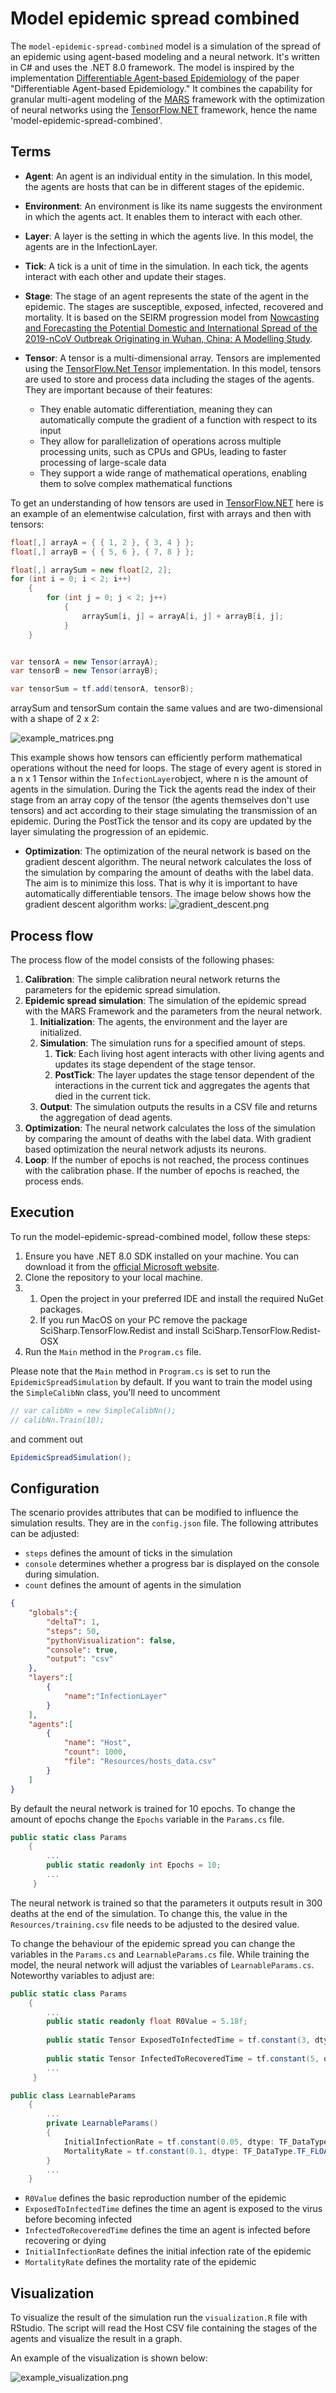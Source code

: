 # Model epidemic spread combined

The `model-epidemic-spread-combined` model is a simulation of the spread of an epidemic using agent-based modeling 
and a neural network. It's written in C# and uses the .NET 8.0 framework. The model is inspired by the implementation
[Differentiable Agent-based Epidemiology](https://github.com/AdityaLab/GradABM) of the paper 
"Differentiable Agent-based Epidemiology." It combines the capability for granular multi-agent modeling of the [MARS](https://www.mars-group.org/docs/tutorial/intro)
framework with the optimization of neural networks using the [TensorFlow.NET](https://github.com/SciSharp/TensorFlow.NET)
framework, hence the name 'model-epidemic-spread-combined'.

## Terms

- **Agent**: An agent is an individual entity in the simulation. In this model, the agents are hosts that can be in different stages of the epidemic.
- **Environment**: An environment is like its name suggests the environment in which the agents act. It enables them to interact with each other.
- **Layer**: A layer is the setting in which the agents live. In this model, the agents are in the InfectionLayer.
- **Tick**: A tick is a unit of time in the simulation. In each tick, the agents interact with each other and update their stages.


- **Stage**: The stage of an agent represents the state of the agent in the epidemic. The stages are susceptible, exposed, infected, recovered and mortality.
 It is based on the SEIRM progression model from [Nowcasting and Forecasting the Potential Domestic and
  International Spread of the 2019-nCoV Outbreak Originating in Wuhan, China: A Modelling Study](https://linkinghub.elsevier.com/retrieve/pii/S0140673620302609).


- **Tensor**: A tensor is a multi-dimensional array. Tensors are implemented using the [TensorFlow.Net Tensor](https://tensorflownet.readthedocs.io/en/latest/Tensor.html) implementation. 
In this model, tensors are used to store and process data including the stages of the agents. They are important because of their features:
  - They enable automatic differentiation, meaning they can automatically compute the gradient of a function with respect to its input
  - They allow for parallelization of operations across multiple processing units, such as CPUs and GPUs, leading to faster processing of large-scale data
  - They support a wide range of mathematical operations, enabling them to solve complex mathematical functions

To get an understanding of how tensors are used in [TensorFlow.NET](https://github.com/SciSharp/TensorFlow.NET) here is an example 
of an elementwise calculation, first with arrays and then with tensors: 

```csharp
float[,] arrayA = { { 1, 2 }, { 3, 4 } };
float[,] arrayB = { { 5, 6 }, { 7, 8 } };

float[,] arraySum = new float[2, 2];
for (int i = 0; i < 2; i++)
    {
        for (int j = 0; j < 2; j++)
            {
                arraySum[i, j] = arrayA[i, j] + arrayB[i, j];
            }
    }


var tensorA = new Tensor(arrayA);
var tensorB = new Tensor(arrayB);

var tensorSum = tf.add(tensorA, tensorB);
```
arraySum and tensorSum contain the same values and are two-dimensional with a shape of 2 x 2:

![example_matrices.png](https://raw.githubusercontent.com/ersba/images-model-epidemic-spread-combined/main/example_matrices.png)

This example shows how tensors can efficiently perform mathematical operations without the need for loops. The stage of every
agent is stored in a n x 1 Tensor within the `InfectionLayer`object, where n is the amount of agents in the simulation. During
the Tick the agents read the index of their stage from an array copy of the tensor (the agents themselves don't use tensors) 
and act according to their stage simulating the transmission of an epidemic. During the PostTick the tensor and its copy are updated by the layer simulating the progression
of an epidemic.

- **Optimization**: The optimization of the neural network is based on the gradient descent algorithm. The neural network
calculates the loss of the simulation by comparing the amount of deaths with the label data. The aim is to minimize this loss. 
That is why it is important to have automatically differentiable tensors. The image below shows how the gradient descent algorithm works:
![gradient_descent.png](https://raw.githubusercontent.com/ersba/images-model-epidemic-spread-combined/main/gradient_descent.png)

## Process flow
The process flow of the model consists of the following phases:

1. **Calibration**: The simple calibration neural network returns the parameters for the epidemic spread simulation.
2. **Epidemic spread simulation**: The simulation of the epidemic spread with the MARS Framework and the parameters from the neural network.
   1. **Initialization**: The agents, the environment and the layer are initialized.
   2. **Simulation**: The simulation runs for a specified amount of steps.
      1. **Tick**: Each living host agent interacts with other living agents and updates its stage dependent of the stage tensor.
      2. **PostTick**: The layer updates the stage tensor dependent of the interactions in the current tick and aggregates the agents that died in the current tick.
   3. **Output**: The simulation outputs the results in a CSV file and returns the aggregation of dead agents.
3. **Optimization**: The neural network calculates the loss of the simulation by comparing the amount of deaths with the label data. 
With gradient based optimization the neural network adjusts its neurons.
4. **Loop**: If the number of epochs is not reached, the process continues with the calibration phase. If the number of epochs is reached, the process ends.

## Execution

To run the model-epidemic-spread-combined model, follow these steps:

1. Ensure you have .NET 8.0 SDK installed on your machine. You can download it from the [official Microsoft website](https://dotnet.microsoft.com/download/dotnet/6.0).
2. Clone the repository to your local machine.
3.
   1. Open the project in your preferred IDE and install the required NuGet packages. 
   2. If you run MacOS on your PC remove the package SciSharp.TensorFlow.Redist and install SciSharp.TensorFlow.Redist-OSX
4. Run the `Main` method in the `Program.cs` file.

Please note that the `Main` method in `Program.cs` is set to run the `EpidemicSpreadSimulation` by default. If you want 
to train the model using the `SimpleCalibNn` class, you'll need to uncomment 
```csharp
// var calibNn = new SimpleCalibNn();
// calibNn.Train(10);
```
and comment out 
```csharp
EpidemicSpreadSimulation();
```


## Configuration

The scenario provides attributes that can be modified to influence the simulation results. They are in the
`config.json` file. The following attributes can be adjusted:

- `steps` defines the amount of ticks in the simulation
- `console` determines whether a progress bar is displayed on the console during simulation.
- `count` defines the amount of agents in the simulation

```json
{
	"globals":{
		"deltaT": 1,
		"steps": 50,
		"pythonVisualization": false,
		"console": true,
		"output": "csv"
	},
	"layers":[
		{
			"name":"InfectionLayer"
		}
	],
	"agents":[
		{
			"name": "Host",
			"count": 1000,
			"file": "Resources/hosts_data.csv"
		}
	]
}
```
By default the neural network is trained for 10 epochs. To change the amount of epochs change the `Epochs` variable in the
`Params.cs` file.
```csharp
public static class Params
    {
        ...
        public static readonly int Epochs = 10;
        ...
     }
```
The neural network is trained so that the parameters it outputs result in 300 deaths at the end of the simulation. 
To change this, the value in the `Resources/training.csv` file needs to be adjusted to the desired value.

To change the behaviour of the epidemic spread you can change the variables in the `Params.cs` and `LearnableParams.cs` file.
While training the model, the neural network will adjust the variables of `LearnableParams.cs`. Noteworthy variables to
adjust are:

```csharp
public static class Params
    {
        ...
        public static readonly float R0Value = 5.18f;
        
        public static Tensor ExposedToInfectedTime = tf.constant(3, dtype: TF_DataType.TF_INT32);
            
        public static Tensor InfectedToRecoveredTime = tf.constant(5, dtype: TF_DataType.TF_INT32);
        ...
     }
```

```csharp   
public class LearnableParams
    {
        ...
        private LearnableParams()
        {
            InitialInfectionRate = tf.constant(0.05, dtype: TF_DataType.TF_FLOAT);
            MortalityRate = tf.constant(0.1, dtype: TF_DataType.TF_FLOAT);
        }
        ...
    }
```

- `R0Value` defines the basic reproduction number of the epidemic
- `ExposedToInfectedTime` defines the time an agent is exposed to the virus before becoming infected
- `InfectedToRecoveredTime` defines the time an agent is infected before recovering or dying
- `InitialInfectionRate` defines the initial infection rate of the epidemic
- `MortalityRate` defines the mortality rate of the epidemic
## Visualization

To visualize the result of the simulation run the `visualization.R` file with RStudio. The script will read the Host CSV file
containing the stages of the agents and visualize the result in a graph.

An example of the visualization is shown below:

![example_visualization.png](https://raw.githubusercontent.com/ersba/images-model-epidemic-spread-combined/main/example_visualization.png)

